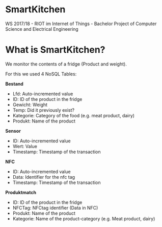 # SmartKitchen
  
WS 2017/18 - RIOT im Internet of Things - Bachelor Project of Computer Science and Electrical Engineering 
   
# What is SmartKitchen?
  
  We monitor the contents of a fridge (Product and weight).
        
For this we used 4 NoSQL Tables:

**Bestand**
  
  - Lfd: Auto-incremented value
  - ID: ID of the product in the fridge
  - Gewicht: Weight
  - Temp: Did it previously exist?
  - Kategorie: Category of the food (e.g. meat product, dairy)
  - Produkt: Name of the product
  
  **Sensor**
  
  - ID: Auto-incremented value
  - Wert: Value
  - Timestamp: Timestamp of the transaction
  
  **NFC**
  
  - ID: Auto-incremented value
  - Data: Identifier for the nfc tag
  - Timestamp: Timestamp of the transaction
  
  **Produktmatch**
  
  - ID: ID of the product in the fridge
  - NFCTag: NFCtag identifier (Data in NFC)
  - Produkt: Name of the product
  - Kategorie: Name of the product-category (e.g. Meat product, dairy)

    
   
